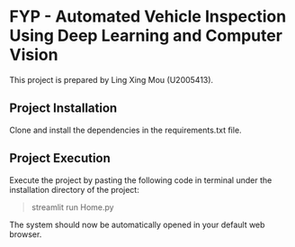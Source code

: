 # FYP - Automated Vehicle Inspection Using Deep Learning and Computer Vision
This project is prepared by Ling Xing Mou (U2005413).

## Project Installation
Clone and install the dependencies in the requirements.txt file.

## Project Execution
Execute the project by pasting the following code in terminal under the installation directory of the project:
> streamlit run Home.py

The system should now be automatically opened in your default web browser.
